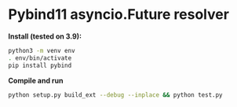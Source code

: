 # Pybind11 asyncio.Future resolver

**Install (tested on 3.9):**

```bash
python3 -m venv env
. env/bin/activate
pip install pybind
```

**Compile and run**

```bash
python setup.py build_ext --debug --inplace && python test.py
```
